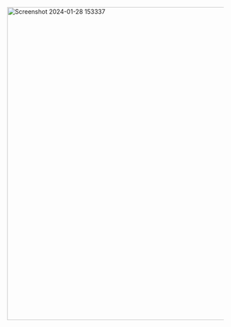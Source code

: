<img width="729" alt="Screenshot 2024-01-28 153337" src="https://github.com/MartFrida/portfolio-mf/assets/32392607/f77f2ec0-60d6-4f4b-8a39-ee3422372785">

